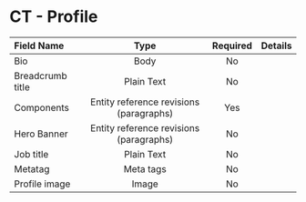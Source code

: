 # CT - Profile

| Field Name    | Type            | Required | Details           |
|:------------- |:---------------:|:---------:|:------------------|
| Bio	         | Body |     No    | |
| Breadcrumb title         | Plain Text      |     No    |    |
| Components       | Entity reference revisions (paragraphs) |     Yes   | |
| Hero Banner         | Entity reference revisions (paragraphs)    |     No    | |
| Job title         | Plain Text      |     No    |    |
| Metatag	         | Meta tags |     No    | |
| Profile image	         | Image |     No    | |